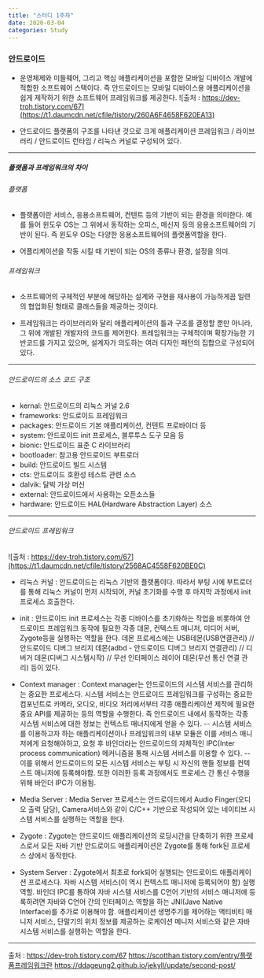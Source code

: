 ```yaml
---
title: "스터디 1주차"
date: 2020-03-04
categories: Study
---
```


### 안드로이드
- 운영체제와 미들웨어, 그리고 핵심 애플리케이션을 포함한 모바일 디바이스 개발에 적합한 소프트웨어 스택이다. 즉 안드로이드는 모바일 디바이스용 애플리케이션을 쉽게 제작하기 위한 소프트웨어 프레임워크를 제공한다. ![출처 : https://dev-troh.tistory.com/67](https://t1.daumcdn.net/cfile/tistory/260A6F4658F620EA13)

- 안드로이드 플랫폼의 구조를 나타낸 것으로 크게 애플리케이션 프레임워크 / 라이브러리 / 안드로이드 런타임 / 리눅스 커널로 구성되어 있다.

_ _ _

##### 플랫폼과 프레임워크의 차이

###### 플랫폼
- 플랫폼이란 서비스, 응용소프트웨어, 컨텐트 등의 기반이 되는 환경을 의미한다. 예를 들어 윈도우 OS는 그 위에서 동작하는 오피스, 메신저 등의 응용소프트웨어의 기반이 된다. 즉 윈도우 OS는 다양한 응용소프트웨어의 플랫폼역할을 한다.

- 어플리케이션을 작동 시킬 때 기반이 되는 OS의 종류나 환경, 설정을 의미.

###### 프레임워크
- 소프트웨어의 구체적인 부분에 해당하는 설계와 구현을 재사용이 가능하게끔 일련의 협업화된 형태로 클래스들을 제공하는 것이다.

- 프레임워크는 라이브러리와 달리 애플리케이션의 틀과 구조를 결정할 뿐만 아니라, 그 위에 개발된 개발자의 코드를 제어한다. 프레임워크는 구체적이며 확장가능한 기반코드를 가지고 있으며, 설계자가 의도하는 여러 디자인 패턴의 집합으로 구성되어 있다.

_ _ _
###### 안드로이드의 소스 코드 구조
- kernal: 안드로이드의 리눅스 커널 2.6
- frameworks: 안드로이드 프레임워크
- packages: 안드로이드 기본 애플리케이션, 컨텐트 프로바이더 등
- system: 안드로이드 init 프로세스, 블루투스 도구 모음 등
- bionic: 안드로이드 표준 C 라이브러리
- bootloader: 참고용 안드로이드 부트로더
- build: 안드로이드 빌드 시스템
- cts: 안드로이드 호환성 테스트 관련 소스
- dalvik: 달빅 가상 머신
- external: 안드로이드에서 사용하는 오픈소스들
- hardware: 안드로이드 HAL(Hardware Abstraction Layer) 소스
_ _ _

###### 안드로이드 프레임워크
![출처 : https://dev-troh.tistory.com/67](https://t1.daumcdn.net/cfile/tistory/2568AC4558F620BE0C)

- 리눅스 커널 : 안드로이드는 리눅스 기반의 플랫폼이다. 따라서 부팅 시에 부트로더를 통해 리눅스 커널이 먼저 시작되어, 커널 초기화를 수행 후 마지막 과정에서 init 프로세스 호출한다.

- init : 안드로이드 init 프로세스는 각종 디바이스를 초기화하는 작업을 비롯하여 안드로이드 프레임워크 동작에 필요한 각종 데몬, 컨텍스트 매니저, 미디어 서버, Zygote등을 실행하는 역할을 한다.
데몬 프로세스에는 USB데몬(USB연결관리) // 안드로이드 디버그 브리지 데몬(adbd - 안드로이드 디버그 브리지 연결관리) // 디버거 데몬(디버그 시스템시작) // 무선 인터페이스 레이어 데몬(무선 통신 연결 관리) 등이 있다.

- Context manager : Context manager는 안드로이드의 시스템 서비스를 관리하는 중요한 프로세스다. 시스템 서비스는 안드로이드 프레임워크를 구성하는 중요한 컴포넌트로 카메라, 오디오, 비디오 처리에서부터 각종 애플리케이션 제작에 필요한 중요 API를 제공하는 등의 역할을 수행한다. 즉 안드로이드 내에서 동작하는 각종 시스템 서비스에 대한 정보는 컨텍스트 매너지에게 얻을 수 있다.
-- 시스템 서비스를 이용하고자 하는 애플리케이션이나 프레임워크의 내부 모듈은 이를 서비스 매니저에게 요청해야하고, 요청 후 바인더라는 안드로이드의 자체적인 IPC(Inter process communication) 메커니즘을 통해 시스템 서비스를 이용할 수 있다.
-- 이를 위해서 안드로이드의 모든 시스템 서비스는 부팅 시 자신의 핸들 정보를 컨텍스트 매니저에 등록해야함. 또한 이러한 등록 과정에서도 프로세스 간 통신 수행을 위해 바인더 IPC가 이용됨.

- Media Server : Media Server 프로세스는 안드로이드에서 Audio Finger(오디오 출력 담당), Camera서비스와 같이 C/C++ 기반으로 작성되어 있는 네이티브 시스템 서비스를 실행하는 역할을 한다.

- Zygote : Zygote는 안드로이드 애플리케이션의 로딩시간을 단축하기 위한 프로세스로서 모든 자바 기반 안드로이드 애플리케이션은 Zygote를 통해 fork된 프로세스 상에서 동작한다.

- System Server : Zygote에서 최초로 fork되어 실행되는 안드로이드 애플리케이션 프로세스다. 자바 시스템 서비스(이 역시 컨텍스트 매니저에 등록되어야 함) 실행 역할.
바인더 IPC를 통하여 자바 시스템 서비스를 C언어 기반의 서비스 매니저에 등록하려면 자바와 C언어 간의 인터페이스 역할을 하는 JNI(Jave Native Interface)를 추가로 이용해야 함.
애플리케이션 생명주기를 제어하는 액티비티 매니저 서비스, 단말기의 위치 정보를 제공하는 로케이션 메니저 서비스와 같은 자바 시스템 서비스를 실행하는 역할을 한다.

_ _ _

출처 : https://dev-troh.tistory.com/67
https://scotthan.tistory.com/entry/플랫폼프레임워크란
https://ddageung2.github.io/jekyll/update/second-post/
